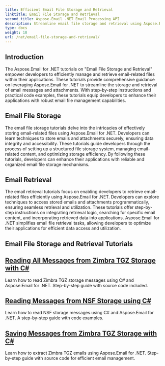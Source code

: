 ```yaml
---
title: Efficient Email File Storage and Retrieval
linktitle: Email File Storage and Retrieval
second_title: Aspose.Email .NET Email Processing API
description: Streamline email file storage and retrieval using Aspose.Email for .NET tutorials. Learn to manage and access email messages and attachments programmatically.
type: docs
weight: 18
url: /net/email-file-storage-and-retrieval/
---
```


## Introduction

The Aspose.Email for .NET tutorials on "Email File Storage and Retrieval" empower developers to efficiently manage and retrieve email-related files within their applications. These tutorials provide comprehensive guidance on leveraging Aspose.Email for .NET to streamline the storage and retrieval of email messages and attachments. With step-by-step instructions and practical code examples, these tutorials equip developers to enhance their applications with robust email file management capabilities.

## Email File Storage

The email file storage tutorials delve into the intricacies of effectively storing email-related files using Aspose.Email for .NET. Developers can learn techniques to store emails and attachments securely, ensuring data integrity and accessibility. These tutorials guide developers through the process of setting up a structured file storage system, managing email-related content, and optimizing storage efficiency. By following these tutorials, developers can enhance their applications with reliable and organized email file storage mechanisms.

## Email Retrieval

The email retrieval tutorials focus on enabling developers to retrieve email-related files efficiently using Aspose.Email for .NET. Developers can explore techniques to access stored emails and attachments programmatically, ensuring seamless retrieval and utilization. These tutorials offer step-by-step instructions on integrating retrieval logic, searching for specific email content, and incorporating retrieved data into applications. Aspose.Email for .NET simplifies email file retrieval tasks, allowing developers to optimize their applications for efficient data access and utilization.

## Email File Storage and Retrieval Tutorials
## [Reading All Messages from Zimbra TGZ Storage with C#](./reading-all-messages-from-zimbra-tgz-storage-with-csharp/)
Learn how to read Zimbra TGZ storage messages using C# and Aspose.Email for .NET. Step-by-step guide with source code included.
## [Reading Messages from NSF Storage using C#](./reading-messages-from-nsf-storage-using-csharp/)
Learn how to read NSF storage messages using C# and Aspose.Email for .NET. A step-by-step guide with code examples.
## [Saving Messages from Zimbra TGZ Storage with C#](./saving-messages-from-zimbra-tgz-storage-with-csharp/)
Learn how to extract Zimbra TGZ emails using Aspose.Email for .NET. Step-by-step guide with source code for efficient email management.